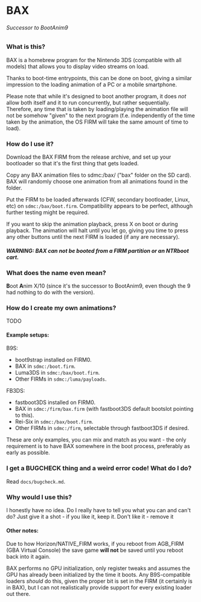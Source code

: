 # BAX
###### Successor to BootAnim9



### What is this?

BAX is a homebrew program for the Nintendo 3DS (compatible with all models) that allows you to display video streams on load.

Thanks to boot-time entrypoints, this can be done on boot, giving a similar impression to the loading animation of a PC or a mobile smartphone.

Please note that while it's designed to boot another program, it does _not_ allow both itself and it to run concurrently, but rather sequentially. Therefore, any time that is taken by loading/playing the animation file will not be somehow "given" to the next program (f.e. independently of the time taken by the animation, the OS FIRM will take the same amount of time to load).



### How do I use it?

Download the BAX FIRM from the release archive, and set up your bootloader so that it's the first thing that gets loaded.

Copy any BAX animation files to sdmc:/bax/ ("bax" folder on the SD card). BAX will randomly choose one animation from all animations found in the folder.

Put the FIRM to be loaded afterwards (CFW, secondary bootloader, Linux, etc) on `sdmc:/bax/boot.firm`. Compatibility appears to be perfect, although further testing might be required.

If you want to skip the animation playback, press X on boot or during playback. The animation will halt until you let go, giving you time to press any other buttons until the next FIRM is loaded (if any are necessary).

#### ***WARNING: BAX can not be booted from a FIRM partition or an NTRboot cart.***



### What does the name even mean?

**B**oot **A**nim X/10 (since it's the successor to BootAnim9, even though the 9 had nothing to do with the version).



### How do I create my own animations?

TODO



#### Example setups:

B9S:

 - boot9strap installed on FIRM0.
 - BAX in `sdmc:/boot.firm`.
 - Luma3DS in `sdmc:/bax/boot.firm`.
 - Other FIRMs in `sdmc:/luma/payloads`.


FB3DS:

 - fastboot3DS installed on FIRM0.
 - BAX in `sdmc:/firm/bax.firm` (with fastboot3DS default bootslot pointing to this).
 - Rei-Six in `sdmc:/bax/boot.firm`.
 - Other FIRMs in `sdmc:/firm`, selectable through fastboot3DS if desired.


These are only examples, you can mix and match as you want - the only requirement is to have BAX somewhere in the boot process, preferably as early as possible.



### I get a BUGCHECK thing and a weird error code! What do I do?

Read `docs/bugcheck.md`.



### Why would I use this?

I honestly have no idea. Do I really have to tell you what you can and can't do?
Just give it a shot - if you like it, keep it. Don't like it - remove it



#### Other notes:

Due to how Horizon/NATIVE_FIRM works, if you reboot from AGB_FIRM (GBA Virtual Console) the save game **will not** be saved until you reboot back into it again.

BAX performs no GPU initialization, only register tweaks and assumes the GPU has already been initialized by the time it boots.
Any B9S-compatible loaders _should_ do this, given the proper bit is set in the FIRM (it certainly is in BAX), but I can not realistically provide support for every existing loader out there.
